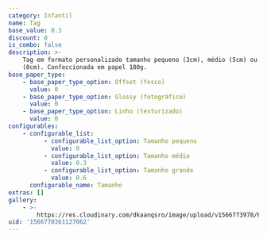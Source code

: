 ```yaml
---
category: Infantil
name: Tag
base_value: 0.3
discount: 0
is_combo: false
description: >-
    Tag em formato personalizado tamanho pequeno (3cm), médio (5cm) ou grande
    (8cm). Confeccionada em papel 180g.
base_paper_type:
    - base_paper_type_option: Offset (fosco)
      value: 0
    - base_paper_type_option: Glossy (fotográfico)
      value: 0
    - base_paper_type_option: Linho (texturizado)
      value: 0
configurables:
    - configurable_list:
          - configurable_list_option: Tamanho pequeno
            value: 0
          - configurable_list_option: Tamanho médio
            value: 0.3
          - configurable_list_option: Tamanho grande
            value: 0.6
      configurable_name: Tamanho
extras: []
gallery:
    - >-
        https://res.cloudinary.com/dkaanqsro/image/upload/v1566773978/Papelaria%20infantil/Tags_tcwzcs.jpg
uid: '1566770361127062'
---
```

